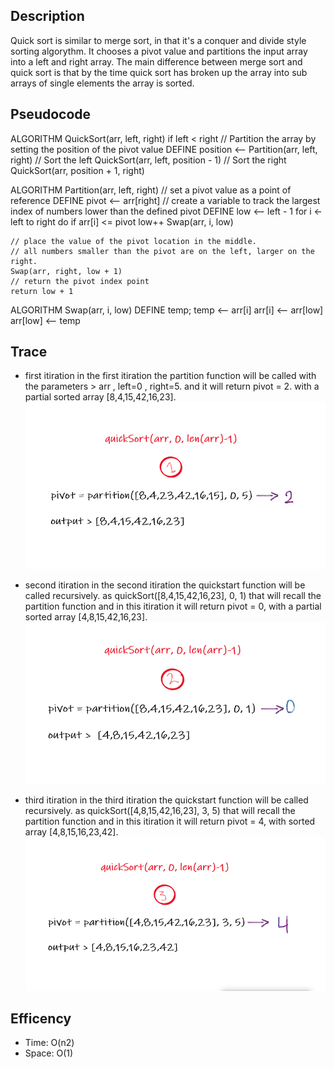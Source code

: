## Description
Quick sort is similar to merge sort, in that it's a conquer and divide style sorting algorythm. It chooses a pivot value and partitions the input array into a left and right array. The main difference between merge sort and quick sort is that by the time quick sort has broken up the array into sub arrays of single elements the array is sorted.

## Pseudocode
 ALGORITHM QuickSort(arr, left, right)
  if left < right
    // Partition the array by setting the position of the pivot value 
    DEFINE position <-- Partition(arr, left, right)
    // Sort the left
    QuickSort(arr, left, position - 1)
    // Sort the right
    QuickSort(arr, position + 1, right)

 ALGORITHM Partition(arr, left, right)
    // set a pivot value as a point of reference
    DEFINE pivot <-- arr[right]
    // create a variable to track the largest index of numbers lower than the defined pivot
    DEFINE low <-- left - 1
    for i <- left to right do
        if arr[i] <= pivot
            low++
            Swap(arr, i, low)

    // place the value of the pivot location in the middle.
    // all numbers smaller than the pivot are on the left, larger on the right. 
    Swap(arr, right, low + 1)
    // return the pivot index point
    return low + 1

 ALGORITHM Swap(arr, i, low)
    DEFINE temp;
    temp <-- arr[i]
    arr[i] <-- arr[low]
    arr[low] <-- temp

## Trace
- first itiration
in the first itiration the partition function will be called with the parameters > arr , left=0 , right=5. and it will return pivot = 2. with a partial sorted array [8,4,15,42,16,23].
![image](1.png)

-  second itiration
in the second itiration the quickstart function will be called recursively. as quickSort([8,4,15,42,16,23], 0, 1) that will recall the partition function and in this itiration it will return pivot = 0, with a partial sorted array [4,8,15,42,16,23].
![image](2.png)

- third itiration
in the third itiration the quickstart function will be called recursively. as quickSort([4,8,15,42,16,23], 3, 5) that will recall the partition function and in this itiration it will return pivot = 4, with sorted array [4,8,15,16,23,42].
![image](3.png)

## Efficency
- Time: O(n2) 
- Space: O(1)
